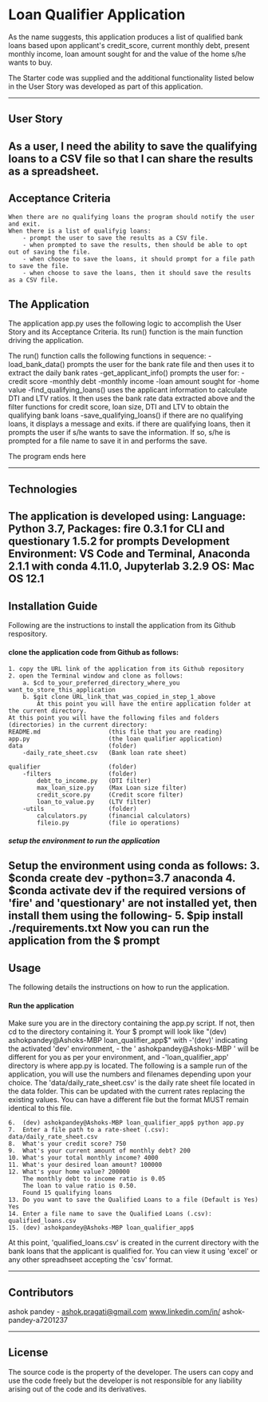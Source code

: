 # Loan Qualifier Application
As the name suggests, this application produces a list of qualified bank loans based upon applicant's credit_score, current monthly debt, present monthly income, loan amount sought for and the value of the home s/he wants to buy.

The Starter code was supplied and the additional functionality listed below in the User Story was developed as part of this application.

---

## User Story
As a user, I need the ability to save the qualifying loans to a CSV file so that I can share the results as a spreadsheet.
---

## Acceptance Criteria

    When there are no qualifying loans the program should notify the user and exit.
    When there is a list of qualifyig loans:
        - prompt the user to save the results as a CSV file.
        - when prompted to save the results, then should be able to opt out of saving the file.
        - when choose to save the loans, it should prompt for a file path to save the file.
        - when choose to save the loans, then it should save the results as a CSV file.

## The Application
The application app.py uses the following logic to accomplish the User Story and its Acceptance Criteria. Its run() function is the main function driving the application.

The run() function calls the following functions in sequence:
    -load_bank_data() 
        prompts the user for the bank rate file and then uses it to extract the daily bank rates
    -get_applicant_info()
        prompts the user for:
            -credit score
            -monthly debt
            -monthly income
            -loan amount sought for
            -home value
    -find_qualifying_loans()
        uses the applicant information to calculate DTI and LTV ratios. It then uses the bank rate data extracted above and the filter functions for credit score, loan size, DTI and LTV to obtain the qualifying bank loans 
    -save_qualifying_loans()
        if there are no qualifying loans, it displays a message and exits.
        if there are qualifying loans, then it prompts the user if s/he wants to save the information. If so, s/he is prompted for a file name to save it in and performs the save.

The program ends here

---

## Technologies

The application is developed using:
    Language: Python 3.7, 
    Packages: fire 0.3.1 for CLI and questionary 1.5.2 for prompts
    Development Environment: VS Code and Terminal, Anaconda 2.1.1 with conda 4.11.0, Jupyterlab 3.2.9
    OS: Mac OS 12.1
---

## Installation Guide

Following are the instructions to install the application from its Github respository.

#### clone the application code from Github as follows:
    1. copy the URL link of the application from its Github repository
    2. open the Terminal window and clone as follows:
        a. $cd to_your_preferred_directory_where_you want_to_store_this_application
        b. $git clone URL_link_that_was_copied_in_step_1_above
            At this point you will have the entire application folder at the current directory.
    At this point you will have the following files and folders (directories) in the current directory:
    README.md                   (this file that you are reading)
    app.py                      (the loan qualifier application)
    data                        (folder)
        -daily_rate_sheet.csv   (Bank loan rate sheet)
    
    qualifier                   (folder)
        -filters                (folder)
            debt_to_income.py	(DTI filter)
            max_loan_size.py    (Max Loan size filter)
            credit_score.py		(Credit score filter)
            loan_to_value.py    (LTV filter)
        -utils                  (folder)
            calculators.py	    (financial calculators)
            fileio.py           (file io operations)


##### setup the environment to run the application
Setup the environment using conda as follows:
    3.  $conda create dev -python=3.7 anaconda
    4.  $conda activate dev
        if the required versions of 'fire' and 'questionary' are not installed yet, then install them using the following-
    5.  $pip install ./requirements.txt 
Now you can run the application from the $ prompt
---
 
## Usage

The following details the instructions on how to run the application.

#### Run the application
Make sure you are in the directory containing the app.py script. If not, then cd to the directory containing it. Your $ prompt will look like
"(dev) ashokpandey@Ashoks-MBP loan_qualifier_app$" with
    -'(dev)' indicating the activated 'dev' environment, 
    - the ' ashokpandey@Ashoks-MBP ' will be different for you as per your environment, and 
    -'loan_qualifier_app' directory is where app.py is located. 
The following is a sample run of the application, you will use the numbers and filenames depending upon your choice. The 'data/daily_rate_sheet.csv' is the daily rate sheet file located in the data folder. This can be updated with the current rates replacing the existing values. You can have a different file but the format MUST remain identical to this file.

    6.  (dev) ashokpandey@Ashoks-MBP loan_qualifier_app$ python app.py
    7.  Enter a file path to a rate-sheet (.csv): data/daily_rate_sheet.csv
    8.  What's your credit score? 750
    9.  What's your current amount of monthly debt? 200
    10. What's your total monthly income? 4000
    11. What's your desired loan amount? 100000
    12. What's your home value? 200000
        The monthly debt to income ratio is 0.05
        The loan to value ratio is 0.50.
        Found 15 qualifying loans
    13. Do you want to save the Qualified Loans to a file (Default is Yes) Yes
    14. Enter a file name to save the Qualified Loans (.csv):  qualified_loans.csv
    15. (dev) ashokpandey@Ashoks-MBP loan_qualifier_app$ 

At this point, 'qualified_loans.csv' is created in the current directory with the bank loans that the applicant is qualified for. You can view it using 'excel' or any other spreadhseet accepting the 'csv' format.

---

## Contributors

ashok pandey - ashok.pragati@gmail.com
www.linkedin.com/in/ 
ashok-pandey-a7201237

---

## License

The source code is the property of the developer. The users can copy and use the code freely but the developer is not responsible for any liability arising out of the code and its derivatives.
